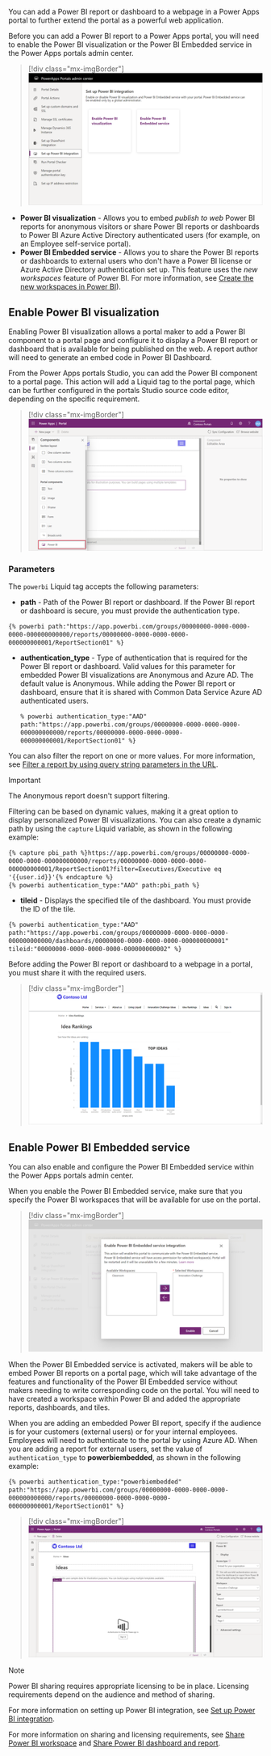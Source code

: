 You can add a Power BI report or dashboard to a webpage in a Power Apps portal to further extend the portal as a powerful web application.

Before you can add a Power BI report to a Power Apps portal, you will need to enable the Power BI visualization or the Power BI Embedded service in the Power Apps portals admin center.

> [!div class="mx-imgBorder"]
> [![Enable Power BI](../media/enable-power-bi.png)](../media/enable-power-bi.png#lightbox)

- **Power BI visualization** - Allows you to embed *publish to web* Power BI reports for anonymous visitors or share Power BI reports or dashboards to Power BI Azure Active Directory authenticated users (for example, on an Employee self-service portal).
- **Power BI Embedded service** - Allows you to share the Power BI reports or dashboards to external users who don't have a Power BI license or Azure Active Directory authentication set up. This feature uses the *new workspaces* feature of Power BI. For more information, see [Create the new workspaces in Power BI](https://docs.microsoft.com/power-bi/collaborate-share/service-create-the-new-workspaces/?azure-portal=true)).

## Enable Power BI visualization

Enabling Power BI visualization allows a portal maker to add a Power BI component to a portal page and configure it to display a Power BI report or dashboard that is available for being published on the web. A report author will need to generate an embed code in Power BI Dashboard.  

From the Power Apps portals Studio, you can add the Power BI component to a portal page. This action will add a Liquid tag to the portal page, which can be further configured in the portals Studio source code editor, depending on the specific requirement.

> [!div class="mx-imgBorder"]
> [![Add Power BI](../media/power-bi-component.png)](../media/power-bi-component.png#lightbox)

### Parameters

The `powerbi` Liquid tag accepts the following parameters:

- **path** - Path of the Power BI report or dashboard. If the Power BI report or dashboard is secure, you must provide the authentication type.

```twig
{% powerbi path:"https://app.powerbi.com/groups/00000000-0000-0000-0000-000000000000/reports/00000000-0000-0000-0000-000000000001/ReportSection01" %}
```

- **authentication_type** - Type of authentication that is required for the Power BI report or dashboard. Valid values for this parameter for embedded Power BI visualizations are Anonymous and Azure AD. The default value is Anonymous. While adding the Power BI report or dashboard, ensure that it is shared with Common Data Service Azure AD authenticated users.

   ```twig
   % powerbi authentication_type:"AAD" path:"https://app.powerbi.com/groups/00000000-0000-0000-0000-000000000000/reports/00000000-0000-0000-0000-000000000001/ReportSection01" %}
   ```

You can also filter the report on one or more values. For more information, see [Filter a report by using query string parameters in the URL](https://docs.microsoft.com/power-bi/service-url-filters/?azure-portal=true).

> [!IMPORTANT]
> The Anonymous report doesn't support filtering.

Filtering can be based on dynamic values, making it a great option to display personalized Power BI visualizations. You can also create a dynamic path by using the `capture` Liquid variable, as shown in the following example:

```twig
{% capture pbi_path %}https://app.powerbi.com/groups/00000000-0000-0000-0000-000000000000/reports/00000000-0000-0000-0000-000000000001/ReportSection01?filter=Executives/Executive eq '{{user.id}}'{% endcapture %}
{% powerbi authentication_type:"AAD" path:pbi_path %}
```

- **tileid** - Displays the specified tile of the dashboard. You must provide the ID of the tile.

```twig
{% powerbi authentication_type:"AAD" path:"https://app.powerbi.com/groups/00000000-0000-0000-0000-000000000000/dashboards/00000000-0000-0000-0000-000000000001" tileid:"00000000-0000-0000-0000-000000000002" %}
```

Before adding the Power BI report or dashboard to a webpage in a portal, you must share it with the required users.

> [!div class="mx-imgBorder"]
> [![Power BI on a portal page](../media/power-bi-page.png)](../media/power-bi-page.png#lightbox)

## Enable Power BI Embedded service

You can also enable and configure the Power BI Embedded service within the Power Apps portals admin center.  

When you enable the Power BI Embedded service, make sure that you specify the Power BI workspaces that will be available for use on the portal.

> [!div class="mx-imgBorder"]
> [![Power BI Embedded](../media/power-bi-embedded.png)](../media/power-bi-embedded.png#lightbox)

When the Power BI Embedded service is activated, makers will be able to embed Power BI reports on a portal page, which will take advantage of the features and functionality of the Power BI Embedded service without makers needing to write corresponding code on the portal. You will need to have created a workspace within Power BI and added the appropriate reports, dashboards, and tiles.

When you are adding an embedded Power BI report, specify if the audience is for your customers (external users) or for your internal employees. Employees will need to authenticate to the portal by using Azure AD. When you are adding a report for external users, set the value of `authentication_type` to **powerbiembedded**, as shown in the following example:

```twig
{% powerbi authentication_type:"powerbiembedded" path:"https://app.powerbi.com/groups/00000000-0000-0000-0000-000000000000/reports/00000000-0000-0000-0000-000000000001/ReportSection01" %}
```

> [!div class="mx-imgBorder"]
> [![Organization embedded Power BI](../media/organization-embedded-power-bi.png)](../media/organization-embedded-power-bi.png#lightbox)

> [!NOTE]
> Power BI sharing requires appropriate licensing to be in place. Licensing requirements depend on the audience and method of sharing.

For more information on setting up Power BI integration, see [Set up Power BI integration](https://docs.microsoft.com/powerapps/maker/portals/admin/set-up-power-bi-integration/?azure-portal=true).

For more information on sharing and licensing requirements, see [Share Power BI workspace](https://docs.microsoft.com/power-bi/service-how-to-collaborate-distribute-dashboards-reports#collaborate-with-coworkers-in-an-app-workspace/?azure-portal=true) and [Share Power BI dashboard and report](https://docs.microsoft.com/power-bi/service-share-dashboards/?azure-portal=true).
